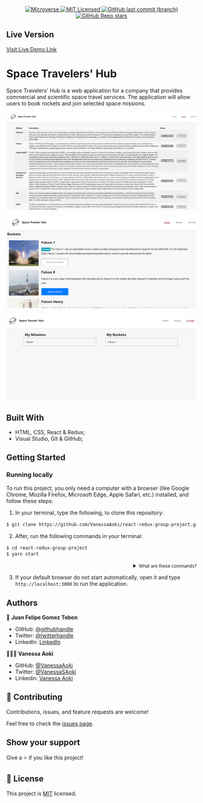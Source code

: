 <p align="center">
  <a href="https://www.microverse.org/">
    <img alt="Microverse" src="https://img.shields.io/badge/-Microverse-blueviolet?style=flat-square">
  </a>
  <a href="https://github.com/VanessaAoki/react-redux-group-project/blob/master/LICENSE">
    <img alt="MIT Licensed" src="https://img.shields.io/github/license/VanessaAoki/react-redux-group-project?style=flat-square">
  </a>
  <a href="https://github.com/VanessaAoki/react-redux-group-project">
    <img alt="GitHub last commit (branch)" src="https://img.shields.io/github/last-commit/VanessaAoki/react-redux-group-project/development?color=blue&style=flat-square">
  </a>
  <a href="https://github.com/VanessaAoki/react-redux-group-project">
    <img alt="GitHub Repo stars" src="https://img.shields.io/github/stars/VanessaAoki/react-redux-group-project?color=pink&label=%E2%98%85%20stars%20&style=flat-square">
  </a>
</p>

## Live Version

[Visit Live Demo Link](http://VanessaAoki.github.io/react-redux-group-project)

# Space Travelers' Hub
Space Travelers' Hub is a web application for a company that provides commercial and scientific space travel services. The application will allow users to book rockets and join selected space missions.

<p align="center">
  <img src="./docs/screenshot.png" alt="screenshot" width="800">
</p>
<p align="center">
  <img src="./docs/Rockets-Screenshot.png" alt="screenshot" width="800">
</p>
<p align="center">
  <img src="./docs/My-Profile-Screenshot.png" alt="screenshot" width="800">
</p>

## Built With

- HTML, CSS, React & Redux;
- Visual Studio, Git & GitHub;

## Getting Started

### Running locally
To run this project, you only need a computer with a browser (like Google Chrome, Mozilla Firefox, Microsoft Edge, Apple Safari, etc.) installed, and follow these steps:

1. In your terminal, type the following, to clone this repository:

```sh
$ git clone https://github.com/VanessaAoki/react-redux-group-project.git
```

2. After, run the following commands in your terminal:

```sh
$ cd react-redux-group-project
$ yarn start
```
<details align="right">
<summary><small>What are these commands?</summary>
- the `$ cd` command is used to move to different folders. <br>
- while `$ yarn start` runs the app in the development mode.</small>
</details>

3. If your default browser do not start automatically, open it and type `http://localhost:3000` to run the application.

## Authors

👤 **Juan Felipe Gomez Tobon**

- GitHub: [@githubhandle](https://github.com/Felipeg005/)
- Twitter: [@twitterhandle](https://twitter.com/JuanFGT05)
- LinkedIn: [LinkedIn](https://www.linkedin.com/in/juan-felipe-gomez-tobon/)

👩🏼‍💻 **Vanessa Aoki**

- GitHub: [@VanessaAoki](https://github.com/VanessaAoki)
- Twitter: [@VanessaSAoki](https://twitter.com/VanessaSAoki)
- Linkedin: [Vanessa Aoki](https://www.linkedin.com/in/vanessasaoki/)

## 🤝 Contributing

Contributions, issues, and feature requests are welcome!

Feel free to check the [issues page](https://github.com/VanessaAoki/react-redux-group-project/issues).

## Show your support

Give a ⭐️ if you like this project!

## 📝 License

This project is [MIT](./LICENSE) licensed.
